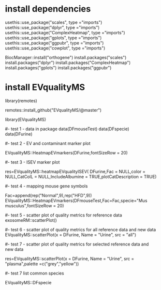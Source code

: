 # install dependencies

usethis::use_package("scales", type ="imports")
usethis::use_package("dplyr", type ="imports")
usethis::use_package("ComplexHeatmap", type ="imports")
usethis::use_package("gplots", type ="imports")
usethis::use_package("ggpubr", type ="imports")
usethis::use_package("cowplot", type ="imports")

BiocManager::install("orthogene")
install.packages("scales")
install.packages("dplyr")
install.packages("ComplexHeatmap")
install.packages("gplots")
install.packages("ggpubr")

# install EVqualityMS

library(remotes)

remotes::install_github("EVqualityMS/@master")

library(EVqualityMS)

#- test 1 - data in package
data(DFmouseTest)
data(DFspecie)
data(DFurine)

#- test 2 - EV and contaminant marker plot

EVqualityMS::HeatmapEVmarkers(DFurine,fontSizeRow = 20)

#- test 3 - ISEV marker plot

res=EVqualityMS::heatmapEVqualityISEV( DFurine,Fac = NULL,color = NULL,CatColL = NULL,IncludeAlbumine = TRUE,plotCatDescription = TRUE)

#- test 4 - mapping mouse gene symbols

Fac=append(rep("Normal",9),rep("HFD",9))
EVqualityMS::HeatmapEVmarkers(DFmouseTest,Fac=Fac,specie="Mus musculus",fontSizeRow = 20)

#- test 5 - scatter plot of quality metrics for reference data
exosomeRM::scatterPlot()

#- test 6 - scatter plot of quality metrics for all reference data and new data
EVqualityMS::scatterPlot(x = DFurine, Name = "Urine", src = "all")

#- test 7 - scatter plot of quality metrics for selected reference data and new data

res=EVqualityMS::scatterPlot(x = DFurine, Name = "Urine", src = "plasma",palette =c("grey","yellow"))

#- test 7 list common species

EVqualityMS::DFspecie